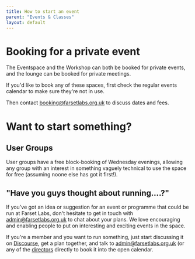 ```yaml
---
title: How to start an event
parent: "Events & Classes"
layout: default
---
```

# Booking for a private event

The Eventspace and the Workshop can both be booked for private events, and the lounge can be booked for private meetings.

If you'd like to book any of these spaces, first check the regular events calendar to make sure they're not in use. 

Then contact [booking@farsetlabs.org.uk](mailto:booking@farsetlabs.org.uk) to discuss dates and fees.

# Want to start something?

## User Groups
User groups have a free block-booking of Wednesday evenings, allowing any group with an interest in something vaguely technical to use the space for free (assuming noone else has got it first!).

## "Have you guys thought about running....?"
If you've got an idea or suggestion for an event or programme that could be run at Farset Labs, don't hesitate to get in touch with admin@farsetlabs.org.uk to chat about your plans. We love encouraging and enabling people to put on interesting and exciting events in the space. 

If you're a member and you want to run something, just start discussing it on [Discourse](http://discourse.farsetlabs.org.uk), get a plan together, and talk to [admin@farsetlabs.org.uk](mailto:admin@farsetlabs.org.uk) (or any of the [directors]() directly to book it into the open calendar. 
